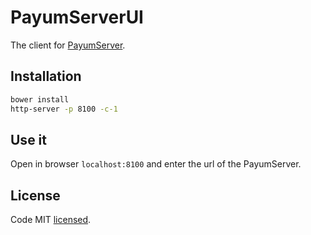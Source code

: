 PayumServerUI
=============

The client for [PayumServer](https://github.com/Payum/PayumServer).

## Installation

```bash
bower install
http-server -p 8100 -c-1
```

## Use it

Open in browser `localhost:8100` and enter the url of the PayumServer.

## License

Code MIT [licensed](LICENSE.md).